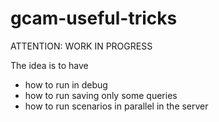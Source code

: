 # gcam-useful-tricks

ATTENTION: WORK IN PROGRESS

The idea is to have
- how to run in debug
- how to run saving only some queries
- how to run scenarios in parallel in the server
